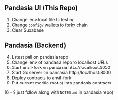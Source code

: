 ## Pandasia UI (This Repo)
1. Change .env.local file to testing
2. Change `config/` wallets to forky chain
3. Clear Supabase

## Pandasia (Backend)
4. Latest pull on pandasia repo
5. Change .env of pandasia repo to localhost URLs
6. Start anvil-fork on pandasia http://localhost:9650
7. Start Go server on pandasia http://localhost:8000
8. Deploy contracts to anvil-fork
9. Put current merkle root(s) into pandasia contracts

(6 - 9 just follow along with `NOTES.md` in pandasia repo)

